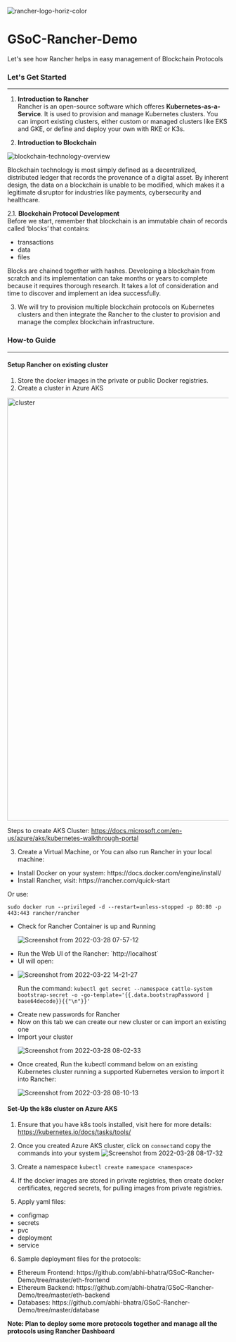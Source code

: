 ![rancher-logo-horiz-color](https://user-images.githubusercontent.com/63901956/160286983-ecb37c4d-d870-41a5-84b5-351e3d9c6bf8.svg)

# GSoC-Rancher-Demo
Let's see how Rancher helps in easy management of Blockchain Protocols

### Let's Get Started
---
1. **Introduction to Rancher** <br />
Rancher is an open-source software which offeres **Kubernetes-as-a-Service**. It is used to provision and manage Kubernetes clusters. You can import existing clusters, either custom or managed clusters like EKS and GKE, or define and deploy your own with RKE or K3s.

2. **Introduction to Blockchain** <br />

![blockchain-technology-overview](https://user-images.githubusercontent.com/63901956/160287365-df73e448-63de-42f4-b44b-dbb918cbd22f.jpeg)

Blockchain technology is most simply defined as a decentralized, distributed ledger that records the provenance of a digital asset. By inherent design, the data on a blockchain is unable to be modified, which makes it a legitimate disruptor for industries like payments, cybersecurity and healthcare.

2.1. **Blockchain Protocol Development** <br />
Before we start, remember that blockchain is an immutable chain of records called ‘blocks’ that contains:
<ul>
  <li>transactions</li>
  <li>data</li>
  <li>files</li>
</ul>

Blocks are chained together with hashes. Developing a blockchain from scratch and its implementation can take months or years to complete because it requires thorough research. It takes a lot of consideration and time to discover and implement an idea successfully.

3. We will try to provision multiple blockchain protocols on Kubernetes clusters and then integrate the Rancher to the cluster to provision and manage the complex blockchain infrastructure.

### How-to Guide
---

#### Setup Rancher on existing cluster

1. Store the docker images in the private or public Docker registries.
2. Create a cluster in Azure AKS
<img width="960" alt="cluster" src="https://user-images.githubusercontent.com/63901956/160291584-09617068-112d-41d2-bf4c-dffbe2f7412a.png">

Steps to create AKS Cluster: https://docs.microsoft.com/en-us/azure/aks/kubernetes-walkthrough-portal

3. Create a Virtual Machine, or You can also run Rancher in your local machine:
<ul>
  <li>Install Docker on your system: https://docs.docker.com/engine/install/</li>
  <li>Install Rancher, visit: https://rancher.com/quick-start</li>
</ul>

Or use:
```shell
sudo docker run --privileged -d --restart=unless-stopped -p 80:80 -p 443:443 rancher/rancher
```

<ul>
  <li>Check for Rancher Container is up and Running</li>
  
  ![Screenshot from 2022-03-28 07-57-12](https://user-images.githubusercontent.com/63901956/160316208-469459e9-a49f-4ff4-956a-67304874f380.png)
  
  <li>Run the Web UI of the Rancher: `http://localhost`</li>
  <li>UI will open: <li>
  
  ![Screenshot from 2022-03-22 14-21-27](https://user-images.githubusercontent.com/63901956/160294831-fb11b5b2-8214-4bdc-b403-c2394370ec79.png)
  
  Run the command: `kubectl get secret --namespace cattle-system bootstrap-secret -o -go-template='{{.data.bootstrapPassword | base64decode}}{{"\n"}}'`
  
  <li>Create new passwords for Rancher</li>
  <li>Now on this tab we can create our new cluster or can import an existing one</li>
  <li>Import your cluster</li>
  
  ![Screenshot from 2022-03-28 08-02-33](https://user-images.githubusercontent.com/63901956/160316637-e1deb81d-34a1-46ef-8a54-cc4eb4a032fc.png)
  
  <li>Once created, Run the kubectl command below on an existing Kubernetes cluster running a supported Kubernetes version to import it into Rancher: </li>
 
  ![Screenshot from 2022-03-28 08-10-13](https://user-images.githubusercontent.com/63901956/160317354-1765eae4-a5d7-4751-9ffc-ed97c15a6b45.png)
 
  </ul>
  
#### Set-Up the k8s cluster on Azure AKS

1. Ensure that you have k8s tools installed, visit here for more details: https://kubernetes.io/docs/tasks/tools/ 

2. Once you created Azure AKS cluster, click on `connect`and copy the commands into your system
![Screenshot from 2022-03-28 08-17-32](https://user-images.githubusercontent.com/63901956/160318071-c6f744a0-5451-4ec1-8eb6-1604722903aa.png)


3. Create a namespace `kubectl create namespace <namespace>`
4. If the docker images are stored in private registries, then create docker certificates, regcred secrets, for pulling images from private registries.
5. Apply yaml files: 
<ul>
  <li>configmap</li>
  <li>secrets</li>
  <li>pvc</li>
  <li>deployment</li>
  <li>service</li>
</ul>

6. Sample deployment files for the protocols:
 <ul>
  <li>Ethereum Frontend: https://github.com/abhi-bhatra/GSoC-Rancher-Demo/tree/master/eth-frontend</li>
  <li>Ethereum Backend: https://github.com/abhi-bhatra/GSoC-Rancher-Demo/tree/master/eth-backend</li>
  <li>Databases: https://github.com/abhi-bhatra/GSoC-Rancher-Demo/tree/master/database</li>
</ul>

**Note: Plan to deploy some more protocols together and manage all the protocols using Rancher Dashboard**
